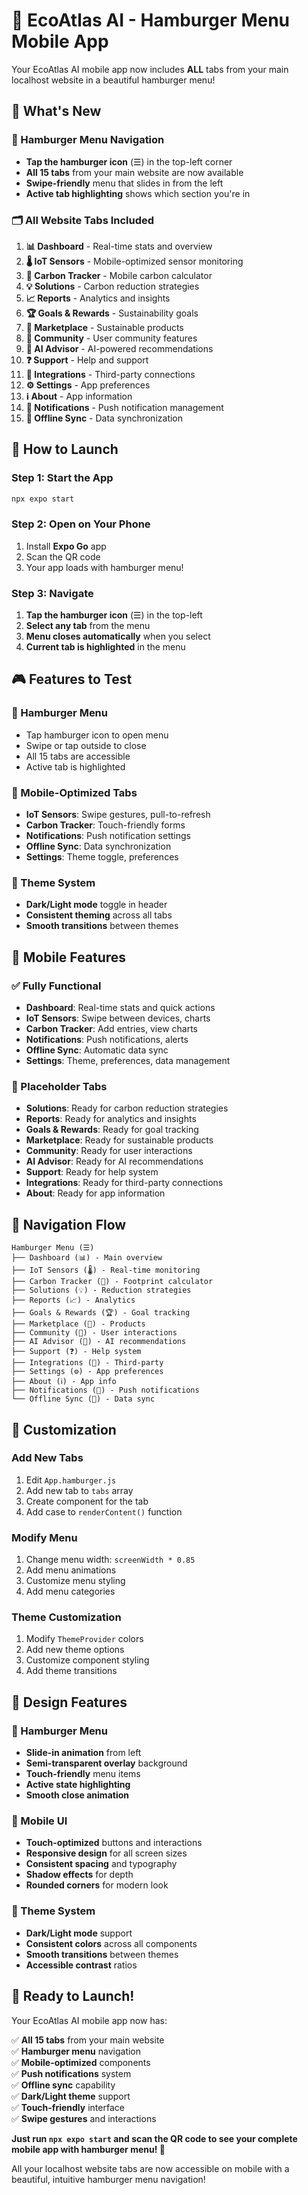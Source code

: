 # 🍔 EcoAtlas AI - Hamburger Menu Mobile App

Your EcoAtlas AI mobile app now includes **ALL** tabs from your main localhost website in a beautiful hamburger menu!

## 🎯 **What's New**

### **📱 Hamburger Menu Navigation**
- **Tap the hamburger icon** (☰) in the top-left corner
- **All 15 tabs** from your main website are now available
- **Swipe-friendly** menu that slides in from the left
- **Active tab highlighting** shows which section you're in

### **🗂️ All Website Tabs Included**

1. **📊 Dashboard** - Real-time stats and overview
2. **🌡️ IoT Sensors** - Mobile-optimized sensor monitoring
3. **🍃 Carbon Tracker** - Mobile carbon calculator
4. **💡 Solutions** - Carbon reduction strategies
5. **📈 Reports** - Analytics and insights
6. **🏆 Goals & Rewards** - Sustainability goals
7. **🛒 Marketplace** - Sustainable products
8. **👥 Community** - User community features
9. **🧠 AI Advisor** - AI-powered recommendations
10. **❓ Support** - Help and support
11. **🔗 Integrations** - Third-party connections
12. **⚙️ Settings** - App preferences
13. **ℹ️ About** - App information
14. **🔔 Notifications** - Push notification management
15. **🔄 Offline Sync** - Data synchronization

## 🚀 **How to Launch**

### **Step 1: Start the App**
```bash
npx expo start
```

### **Step 2: Open on Your Phone**
1. Install **Expo Go** app
2. Scan the QR code
3. Your app loads with hamburger menu!

### **Step 3: Navigate**
1. **Tap the hamburger icon** (☰) in the top-left
2. **Select any tab** from the menu
3. **Menu closes automatically** when you select
4. **Current tab is highlighted** in the menu

## 🎮 **Features to Test**

### **🍔 Hamburger Menu**
- Tap hamburger icon to open menu
- Swipe or tap outside to close
- All 15 tabs are accessible
- Active tab is highlighted

### **📱 Mobile-Optimized Tabs**
- **IoT Sensors**: Swipe gestures, pull-to-refresh
- **Carbon Tracker**: Touch-friendly forms
- **Notifications**: Push notification settings
- **Offline Sync**: Data synchronization
- **Settings**: Theme toggle, preferences

### **🎨 Theme System**
- **Dark/Light mode** toggle in header
- **Consistent theming** across all tabs
- **Smooth transitions** between themes

## 📱 **Mobile Features**

### **✅ Fully Functional**
- **Dashboard**: Real-time stats and quick actions
- **IoT Sensors**: Swipe between devices, charts
- **Carbon Tracker**: Add entries, view charts
- **Notifications**: Push notifications, alerts
- **Offline Sync**: Automatic data sync
- **Settings**: Theme, preferences, data management

### **🔄 Placeholder Tabs**
- **Solutions**: Ready for carbon reduction strategies
- **Reports**: Ready for analytics and insights
- **Goals & Rewards**: Ready for goal tracking
- **Marketplace**: Ready for sustainable products
- **Community**: Ready for user interactions
- **AI Advisor**: Ready for AI recommendations
- **Support**: Ready for help system
- **Integrations**: Ready for third-party connections
- **About**: Ready for app information

## 🎯 **Navigation Flow**

```
Hamburger Menu (☰)
├── Dashboard (📊) - Main overview
├── IoT Sensors (🌡️) - Real-time monitoring
├── Carbon Tracker (🍃) - Footprint calculator
├── Solutions (💡) - Reduction strategies
├── Reports (📈) - Analytics
├── Goals & Rewards (🏆) - Goal tracking
├── Marketplace (🛒) - Products
├── Community (👥) - User interactions
├── AI Advisor (🧠) - AI recommendations
├── Support (❓) - Help system
├── Integrations (🔗) - Third-party
├── Settings (⚙️) - App preferences
├── About (ℹ️) - App info
├── Notifications (🔔) - Push notifications
└── Offline Sync (🔄) - Data sync
```

## 🔧 **Customization**

### **Add New Tabs**
1. Edit `App.hamburger.js`
2. Add new tab to `tabs` array
3. Create component for the tab
4. Add case to `renderContent()` function

### **Modify Menu**
1. Change menu width: `screenWidth * 0.85`
2. Add menu animations
3. Customize menu styling
4. Add menu categories

### **Theme Customization**
1. Modify `ThemeProvider` colors
2. Add new theme options
3. Customize component styling
4. Add theme transitions

## 🎨 **Design Features**

### **🍔 Hamburger Menu**
- **Slide-in animation** from left
- **Semi-transparent overlay** background
- **Touch-friendly** menu items
- **Active state highlighting**
- **Smooth close animation**

### **📱 Mobile UI**
- **Touch-optimized** buttons and interactions
- **Responsive design** for all screen sizes
- **Consistent spacing** and typography
- **Shadow effects** for depth
- **Rounded corners** for modern look

### **🎨 Theme System**
- **Dark/Light mode** support
- **Consistent colors** across all components
- **Smooth transitions** between themes
- **Accessible contrast** ratios

## 🚀 **Ready to Launch!**

Your EcoAtlas AI mobile app now has:

✅ **All 15 tabs** from your main website  
✅ **Hamburger menu** navigation  
✅ **Mobile-optimized** components  
✅ **Push notifications** system  
✅ **Offline sync** capability  
✅ **Dark/Light theme** support  
✅ **Touch-friendly** interface  
✅ **Swipe gestures** and interactions  

**Just run `npx expo start` and scan the QR code to see your complete mobile app with hamburger menu! 🎉**

All your localhost website tabs are now accessible on mobile with a beautiful, intuitive hamburger menu navigation!

